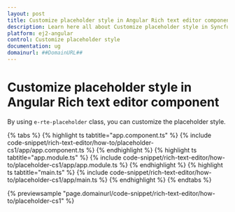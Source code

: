 ```yaml
---
layout: post
title: Customize placeholder style in Angular Rich text editor component | Syncfusion
description: Learn here all about Customize placeholder style in Syncfusion Angular Rich text editor component of Syncfusion Essential JS 2 and more.
platform: ej2-angular
control: Customize placeholder style 
documentation: ug
domainurl: ##DomainURL##
---
```


# Customize placeholder style in Angular Rich text editor component

By using `e-rte-placeholder` class, you can customize the placeholder style.

{% tabs %}
{% highlight ts tabtitle="app.component.ts" %}
{% include code-snippet/rich-text-editor/how-to/placeholder-cs1/app/app.component.ts %}
{% endhighlight %}
{% highlight ts tabtitle="app.module.ts" %}
{% include code-snippet/rich-text-editor/how-to/placeholder-cs1/app/app.module.ts %}
{% endhighlight %}
{% highlight ts tabtitle="main.ts" %}
{% include code-snippet/rich-text-editor/how-to/placeholder-cs1/app/main.ts %}
{% endhighlight %}
{% endtabs %}
  
{% previewsample "page.domainurl/code-snippet/rich-text-editor/how-to/placeholder-cs1" %}
